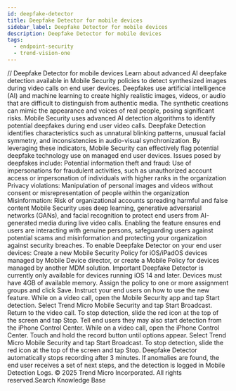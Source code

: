 ```yaml
---
id: deepfake-detector
title: Deepfake Detector for mobile devices
sidebar_label: Deepfake Detector for mobile devices
description: Deepfake Detector for mobile devices
tags:
  - endpoint-security
  - trend-vision-one
---
```


/*<![CDATA[*/ $('#title').html($('meta[name=map-description]').attr('content')); /*]]>*/ Deepfake Detector for mobile devices Learn about advanced AI deepfake detection available in Mobile Security policies to detect synthesized images during video calls on end user devices. Deepfakes use artificial intelligence (AI) and machine learning to create highly realistic images, videos, or audio that are difficult to distinguish from authentic media. The synthetic creations can mimic the appearance and voices of real people, posing significant risks. Mobile Security uses advanced AI detection algorithms to identify potential deepfakes during end user video calls. Deepfake Detection identifies characteristics such as unnatural blinking patterns, unusual facial symmetry, and inconsistencies in audio-visual synchronization. By leveraging these indicators, Mobile Security can effectively flag potential deepfake technology use on managed end user devices. Issues posed by deepfakes include: Potential information theft and fraud: Use of impersonations for fraudulent activities, such as unauthorized account access or impersonation of individuals with higher ranks in the organization Privacy violations: Manipulation of personal images and videos without consent or misrepresentation of people within the organization Misinformation: Risk of organizational accounts spreading harmful and false content Mobile Security uses deep learning, generative adversarial networks (GANs), and facial recognition to protect end users from AI-generated media during live video calls. Enabling the feature ensures end users are interacting with genuine persons, safeguarding users against potential scams and misinformation and protecting your organization against security breaches. To enable Deepfake Detector on your end user devices: Create a new Mobile Security Policy for iOS/iPadOS devices managed by Mobile Device director, or create a Mobile Policy for devices managed by another MDM solution. Important Deepfake Detector is currently only available for devices running iOS 14 and later. Devices must have 4GB of available memory. Assign the policy to one or more assignment groups and click Save. Instruct your end users on how to use the new feature. While on a video call, open the Mobile Security app and tap Start detection. Select Trend Micro Mobile Security and tap Start Broadcast. Return to the video call. To stop detection, slide the red icon at the top of the screen and tap Stop. Tell end users they may also start detection from the iPhone Control Center. While on a video call, open the iPhone Control Center. Touch and hold the record button until options appear. Select Trend Micro Mobile Security and tap Start Broadcast. To stop detection, slide the red icon at the top of the screen and tap Stop. Deepfake Detector automatically stops recording after 3 minutes. If anomalies are found, the end user receives a set of next steps, and the detection is logged in Mobile Detection Logs. © 2025 Trend Micro Incorporated. All rights reserved.Search Knowledge Base